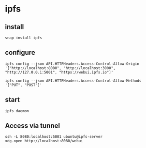 # ipfs

## install
    snap install ipfs

## configure
    ipfs config --json API.HTTPHeaders.Access-Control-Allow-Origin '["http://localhost:8080", "http://localhost:3000", "http://127.0.0.1:5001", "https://webui.ipfs.io"]'

    ipfs config --json API.HTTPHeaders.Access-Control-Allow-Methods '["PUT", "POST"]'

## start
    ipfs daemon

## Access via tunnel
    ssh -L 8080:localhost:5001 ubuntu@ipfs-server
    xdg-open http://localhost:8080/webui
